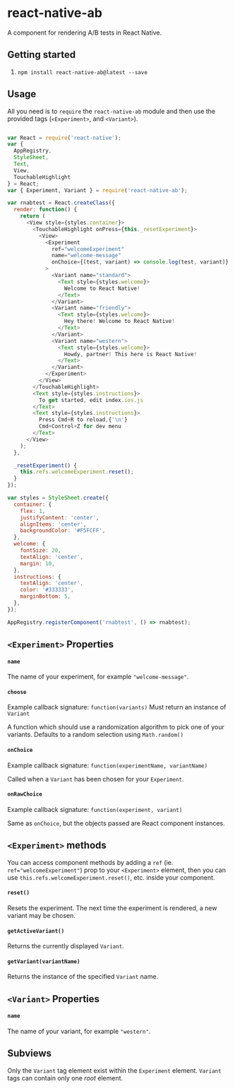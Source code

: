 # react-native-ab

A component for rendering A/B tests in React Native.

## Getting started

1. `npm install react-native-ab@latest --save`

## Usage

All you need is to `require` the `react-native-ab` module and then use the provided tags (`<Experiment>`, and `<Variant>`).

```javascript

var React = require('react-native');
var {
  AppRegistry,
  StyleSheet,
  Text,
  View,
  TouchableHighlight
} = React;
var { Experiment, Variant } = require('react-native-ab');

var rnabtest = React.createClass({
  render: function() {
    return (
      <View style={styles.container}>
        <TouchableHighlight onPress={this._resetExperiment}>
          <View>
            <Experiment
              ref="welcomeExperiment"
              name="welcome-message"
              onChoice={(test, variant) => console.log(test, variant)}
            >
              <Variant name="standard">
                <Text style={styles.welcome}>
                  Welcome to React Native!
                </Text>
              </Variant>
              <Variant name="friendly">
                <Text style={styles.welcome}>
                  Hey there! Welcome to React Native!
                </Text>
              </Variant>
              <Variant name="western">
                <Text style={styles.welcome}>
                  Howdy, partner! This here is React Native!
                </Text>
              </Variant>
            </Experiment>
          </View>
        </TouchableHighlight>
        <Text style={styles.instructions}>
          To get started, edit index.ios.js
        </Text>
        <Text style={styles.instructions}>
          Press Cmd+R to reload,{'\n'}
          Cmd+Control+Z for dev menu
        </Text>
      </View>
    );
  },

  _resetExperiment() {
    this.refs.welcomeExperiment.reset();
  }
});

var styles = StyleSheet.create({
  container: {
    flex: 1,
    justifyContent: 'center',
    alignItems: 'center',
    backgroundColor: '#F5FCFF',
  },
  welcome: {
    fontSize: 20,
    textAlign: 'center',
    margin: 10,
  },
  instructions: {
    textAlign: 'center',
    color: '#333333',
    marginBottom: 5,
  },
});

AppRegistry.registerComponent('rnabtest', () => rnabtest);
```

## `<Experiment>` Properties

#### `name`

The name of your experiment, for example `"welcome-message"`.


#### `choose`

Example callback signature: `function(variants)`
Must return an instance of `Variant`

A function which should use a randomization algorithm to pick one of your variants. Defaults to a random selection using `Math.random()`

#### `onChoice`

Example callback signature: `function(experimentName, variantName)`

Called when a `Variant` has been chosen for your `Experiment`.

#### `onRawChoice`

Example callback signature: `function(experiment, variant)`

Same as `onChoice`, but the objects passed are React component instances.

## `<Experiment>` methods

You can access component methods by adding a `ref` (ie. `ref="welcomeExperiment"`) prop to your `<Experiment>` element, then you can use `this.refs.welcomeExperiment.reset()`, etc. inside your component.

#### `reset()`

Resets the experiment. The next time the experiment is rendered, a new variant may be chosen.

#### `getActiveVariant()`

Returns the currently displayed `Variant`.

#### `getVariant(variantName)`

Returns the instance of the specified `Variant` name.

## `<Variant>` Properties

#### `name`

The name of your variant, for example `"western"`.

## Subviews
Only the `Variant` tag element exist within the `Experiment` element. `Variant` tags can contain only one *root* element.
